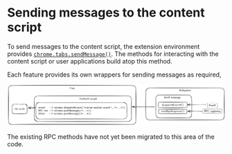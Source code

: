 # Sending messages to the content script

To send messages to the content script, the extension environment provides [`chrome.tabs.sendMessage()`](https://developer.chrome.com/docs/extensions/reference/api/tabs#method-sendMessage). The methods for interacting with the content script or user applications build atop this method.

Each feature provides its own wrappers for sending messages as required,

![Message flow](message-flow.png)

The existing RPC methods have not yet been migrated to this area of the code.
